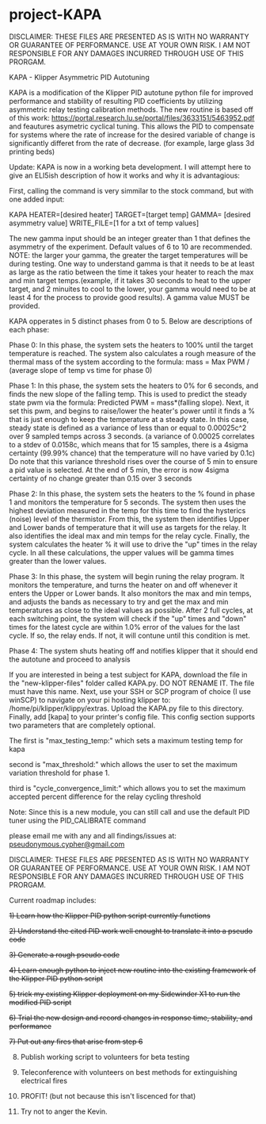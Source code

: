 # project-KAPA

DISCLAIMER: THESE FILES ARE PRESENTED AS IS WITH NO WARRANTY OR GUARANTEE OF PERFORMANCE. USE AT YOUR OWN RISK. I AM NOT RESPONSIBLE FOR ANY DAMAGES INCURRED THROUGH USE OF THIS PRORGAM.

KAPA - Klipper Asymmetric PID Autotuning

KAPA is a modification of the Klipper PID autotune python file for improved performance and stability of resulting PID coefficients by utilizing asymmetric relay testing calibration methods. The new routine is based off of this work: https://portal.research.lu.se/portal/files/3633151/5463952.pdf and feautures asymetric cyclical tuning. This allows the PID to compensate for systems where the rate of increase for the desired variable of change is significantly differet from the rate of decrease. (for example, large glass 3d printing beds)

Update: KAPA is now in a working beta development. I will attempt here to give an ELI5ish description of how it works and why it is advantagious: 

First, calling the command is very simmilar to the stock command, but with one added input:

KAPA HEATER=[desired heater]  TARGET=[target temp]  GAMMA= [desired asymmetry value]  WRITE_FILE=[1 for a txt of temp values]


  The new gamma input should be an integer greater than 1 that defines the asymmetry of the experiment. Default values of 6 to 10 are recommended. NOTE: the larger your gamma, the greater the target temperatures will be during testing. One way to understand gamma is that it needs to be at least as large as the ratio between the time it takes your heater to reach the max and min target temps.(example, if it takes 30 seconds to heat to the upper target, and 2 minuites to cool to the lower, your gamma would need to be at least 4 for the process to provide good results).  A gamma value MUST be provided.
  
  
  
  
  
KAPA opperates in 5 distinct phases from 0 to 5. Below are descriptions of each phase:

Phase 0: In this phase, the system sets the heaters to 100% until the target temperature is reached. The system also calculates a rough measure of the thermal mass of the system according to the formula:  mass = Max PWM / (average slope of temp vs time for phase 0)

Phase 1: In this phase, the system sets the heaters to 0% for 6 seconds, and finds the new slope of the falling temp. This is used to predict the steady state pwm via the formula: Predicted PWM = mass*(falling slope). Next, it set this pwm, and begins to raise/lower the heater's power until it finds a % that is just enough to keep the temperature at a steady state. In this case, steady state is defined as a variance of less than or equal to 0.00025c^2 over 9 sampled temps across 3 seconds. (a variance of 0.00025 correlates to a stdev of 0.0158c, which means that for 15 samples, there is a 4sigma certainty (99.99% chance) that the temperature will no have varied by 0.1c) Do note that this variance threshold rises over the course of 5 min to ensure a pid value is selected. At the end of 5 min, the error is now 4sigma certainty of no change greater than 0.15 over 3 seconds

Phase 2: In this phase, the system sets the heaters to the % found in phase 1 and monitors the temperature for 5 seconds. The system then uses the highest deviation measured in the temp for this time to find the hysterics (noise) level of the thermistor. From this, the system then identifies Upper and Lower bands of temperature that it will use as targets for the relay. It also identifies the ideal max and min temps for the relay cycle. Finally, the system calculates the heater % it will use to drive the "up" times in the relay cycle. In all these calculations, the upper values will be gamma times greater than the lower values. 

Phase 3: In this phase, the system will begin runing the relay program. It monitors the temperature, and turns the heater on and off whenever it enters the Upper or Lower bands. It also monitors the max and min temps, and adjusts the bands as necessary to try and get the max and min temperatures as close to the ideal values as possible.  After 2 full cycles, at each switching point, the system will check if the "up" times and "down" times for the latest cycle are within 1.0% error of the values for the last cycle. If so, the relay ends. If not, it will contune until this condition is met.

Phase 4: The system shuts heating off and notifies klipper that it should end the autotune and proceed to analysis





If you are interested in being a test subject for KAPA, download the file in the "new-klipper-files" folder called KAPA.py. DO NOT RENAME IT. The file must have this name. Next, use your SSH or SCP program of choice (I use winSCP) to navigate on your pi hosting klipper to:  /home/pi/klipper/klippy/extras.  Upload the KAPA.py file to this directory.  Finally, add [kapa] to your printer's config file. This config section supports two parameters that are completely optional. 

The first is "max_testing_temp:" which sets a maximum testing temp for kapa

second is "max_threshold:" which allows the user to set the maximum variation threshold for phase 1.

third is "cycle_convergence_limit:" which allows you to set the maximum accepted percent difference for the relay cycling threshold

Note: Since this is a new module, you can still call and use the default PID tuner using the PID_CALIBRATE command


please email me with any and all findings/issues at: pseudonymous.cypher@gmail.com

DISCLAIMER: THESE FILES ARE PRESENTED AS IS WITH NO WARRANTY OR GUARANTEE OF PERFORMANCE. USE AT YOUR OWN RISK. I AM NOT RESPONSIBLE FOR ANY DAMAGES INCURRED THROUGH USE OF THIS PRORGAM.


Current roadmap includes:

~~1) Learn how the Klipper PID python script currently functions~~

~~2) Understand the cited PID work well enought to translate it into a pseudo code~~

~~3) Generate a rough pseudo code~~

~~4) Learn enough python to inject new routine into the existing framework of the Klipper PID python script~~

~~5) trick my existing Klipper deployment on my Sidewinder X1 to run the modified PID script~~

~~6) Trial the new design and record changes in response time, stability, and performance~~

~~7) Put out any fires that arise from step 6~~

8) Publish working script to volunteers for beta testing

9) Teleconference with volunteers on best methods for extinguishing electrical fires

10) PROFIT! (but not because this isn't liscenced for that)

11) Try not to anger the Kevin.
